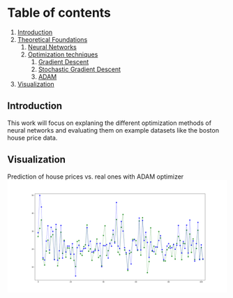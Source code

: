 # Table of contents
1. [Introduction](#introduction)
2. [Theoretical Foundations](#TheoreticalFoundations)
    1. [Neural Networks](#NeuralNetworks)
    2. [Optimization techniques](#OT)
        1. [Gradient Descent](#GradientDescent)
        2. [Stochastic Gradient Descent](#SGD)
        3. [ADAM](#ADAM)
3. [Visualization](#Visualization)

## Introduction <a name="introduction"></a>

This work will focus on explaning the different optimization methods of neural networks and evaluating them on example datasets like the boston house price data.

## Visualization <a name="Visualization"></a>

Prediction of house prices vs. real ones with ADAM optimizer
![alt text](./docs/boston_predictvstest.png "house prices vs. real ones")
